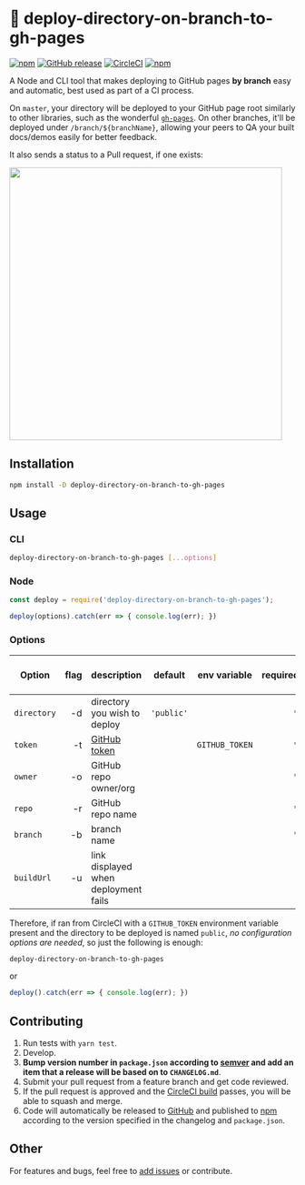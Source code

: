 # :rocket: deploy-directory-on-branch-to-gh-pages

[![npm](https://img.shields.io/npm/v/deploy-directory-on-branch-to-gh-pages.svg)](https://www.npmjs.com/package/deploy-directory-on-branch-to-gh-pages)
[![GitHub release](https://img.shields.io/github/release/oliverviljamaa/deploy-directory-on-branch-to-gh-pages.svg)](https://github.com/oliverviljamaa/deploy-directory-on-branch-to-gh-pages/releases)
[![CircleCI](https://img.shields.io/circleci/project/github/oliverviljamaa/deploy-directory-on-branch-to-gh-pages/beta.svg)](https://circleci.com/gh/oliverviljamaa/deploy-directory-on-branch-to-gh-pages)
[![npm](https://img.shields.io/npm/l/deploy-directory-on-branch-to-gh-pages.svg)](https://github.com/oliverviljamaa/deploy-directory-on-branch-to-gh-pages/blob/beta/LICENSE)

A Node and CLI tool that makes deploying to GitHub pages **by branch** easy and automatic, best used as part of a CI process.

On `master`, your directory will be deployed to your GitHub page root similarly to other libraries, such as the wonderful [`gh-pages`](https://www.npmjs.com/package/gh-pages).
On other branches, it'll be deployed under `/branch/${branchName}`, allowing your peers to QA your built docs/demos easily for better feedback.

It also sends a status to a Pull request, if one exists:

<img src="https://user-images.githubusercontent.com/5443561/37659087-e9f1cc14-2c46-11e8-82cf-1e76750d0e3f.gif" width="480">

## Installation

```bash
npm install -D deploy-directory-on-branch-to-gh-pages
```

## Usage

### CLI

```bash
deploy-directory-on-branch-to-gh-pages [...options]
```

### Node

```javascript
const deploy = require('deploy-directory-on-branch-to-gh-pages');

deploy(options).catch(err => { console.log(err); })
```

### Options

| Option      | flag  | description                                        | default    | env variable   | required | required with CircleCI |
|-------------|------:|----------------------------------------------------|------------|----------------|---------:|-----------------------:|
| `directory` |    -d | directory you wish to deploy                       | `'public'` |                |        * |                      * |
| `token`     |    -t | [GitHub token](https://github.com/settings/tokens) |            | `GITHUB_TOKEN` |        * |                      * |
| `owner`     |    -o | GitHub repo owner/org                              |            |                |        * |                        |
| `repo`      |    -r | GitHub repo name                                   |            |                |        * |                        |
| `branch`    |    -b | branch name                                        |            |                |        * |                        |
| `buildUrl`  |    -u | link displayed when deployment fails               |            |                |          |                        |

Therefore, if ran from CircleCI with a `GITHUB_TOKEN` environment variable present and the directory to be deployed is named `public`, _no configuration options are needed_, so just the following is enough:

```bash
deploy-directory-on-branch-to-gh-pages
```

or

```javascript
deploy().catch(err => { console.log(err); })
```

## Contributing

1. Run tests with `yarn test`.
1. Develop.
1. **Bump version number in `package.json` according to [semver](http://semver.org/) and add an item that a release will be based on to `CHANGELOG.md`**.
1. Submit your pull request from a feature branch and get code reviewed.
1. If the pull request is approved and the [CircleCI build](https://circleci.com/gh/oliverviljamaa/deploy-directory-on-branch-to-gh-pages) passes, you will be able to squash and merge.
1. Code will automatically be released to [GitHub](https://github.com/oliverviljamaa/deploy-directory-on-branch-to-gh-pages/releases) and published to [npm](https://www.npmjs.com/package/deploy-directory-on-branch-to-gh-pages) according to the version specified in the changelog and `package.json`.

## Other

For features and bugs, feel free to [add issues](https://github.com/oliverviljamaa/deploy-directory-on-branch-to-gh-pages/issues) or contribute.
